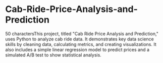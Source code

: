 # Cab-Ride-Price-Analysis-and-Prediction
50 charactersThis project, titled "Cab Ride Price Analysis and Prediction," uses Python to analyze cab ride data. It demonstrates key data science skills by cleaning data, calculating metrics, and creating visualizations. It also includes a simple linear regression model to predict prices and a simulated A/B test to show statistical analysis.
